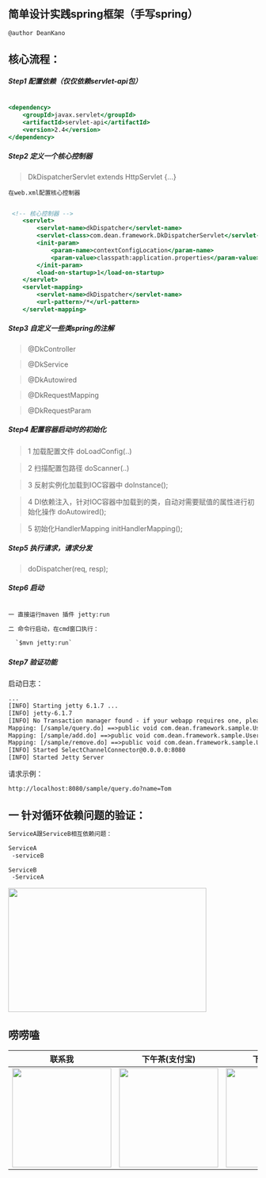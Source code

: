## 简单设计实践spring框架（手写spring）

`@author DeanKano`

## 核心流程：


##### Step1 配置依赖（仅仅依赖servlet-api包）

```asp

<dependency>
    <groupId>javax.servlet</groupId>
    <artifactId>servlet-api</artifactId>
    <version>2.4</version>
</dependency>

```

##### Step2 定义一个核心控制器

> DkDispatcherServlet extends HttpServlet {...}

`在web.xml配置核心控制器`

```asp

 <!-- 核心控制器 -->
    <servlet>
        <servlet-name>dkDispatcher</servlet-name>
        <servlet-class>com.dean.framework.DkDispatcherServlet</servlet-class>
        <init-param>
            <param-name>contextConfigLocation</param-name>
            <param-value>classpath:application.properties</param-value>
        </init-param>
        <load-on-startup>1</load-on-startup>
    </servlet>
    <servlet-mapping>
        <servlet-name>dkDispatcher</servlet-name>
        <url-pattern>/*</url-pattern>
    </servlet-mapping>


```


##### Step3 自定义一些类spring的注解

> @DkController

> @DkService

> @DkAutowired

> @DkRequestMapping

> @DkRequestParam

##### Step4 配置容器启动时的初始化

> 1 加载配置文件  doLoadConfig(..)

> 2 扫描配置包路径  doScanner(..)

> 3 反射实例化加载到IOC容器中 doInstance();

> 4 DI依赖注入，针对IOC容器中加载到的类，自动对需要赋值的属性进行初始化操作 doAutowired();

> 5 初始化HandlerMapping initHandlerMapping();

##### Step5 执行请求，请求分发
> doDispatcher(req, resp);

##### Step6 启动

```asp

一 直接运行maven 插件 jetty:run

二 命令行启动，在cmd窗口执行：

  `$mvn jetty:run`

```

##### Step7 验证功能

启动日志：

```asp
...
[INFO] Starting jetty 6.1.7 ...
[INFO] jetty-6.1.7
[INFO] No Transaction manager found - if your webapp requires one, please configure one.
Mapping: [/sample/query.do] ==>public void com.dean.framework.sample.UserAction.query(java.lang.String,javax.servlet.http.HttpServletRequest,javax.servlet.http.HttpServletResponse)
Mapping: [/sample/add.do] ==>public void com.dean.framework.sample.UserAction.addUser(java.lang.String,javax.servlet.http.HttpServletRequest,javax.servlet.http.HttpServletResponse)
Mapping: [/sample/remove.do] ==>public void com.dean.framework.sample.UserAction.removeUser(java.lang.String,javax.servlet.http.HttpServletRequest,javax.servlet.http.HttpServletResponse)
[INFO] Started SelectChannelConnector@0.0.0.0:8080
[INFO] Started Jetty Server

```

请求示例：

`http://localhost:8080/sample/query.do?name=Tom`


## 一 针对循环依赖问题的验证：

```asp
ServiceA跟ServiceB相互依赖问题：

ServiceA
 -serviceB

ServiceB
 -ServiceA
```
<image src="static/img/service-call.png" width="400px" height="250px"></image>



## 唠唠嗑

| 联系我 | 下午茶(支付宝) |  下午茶(微信)|
| :------: | :------: | :------: |
| <img src="https://note.youdao.com/yws/api/personal/file/WEB87ca0fa2c0ee3e9f6c32fe5523f88c88?method=download&shareKey=907b187d00e41a0128f13e575ddf7f10" width="200"> |<img src="https://note.youdao.com/yws/api/personal/file/WEB143ed930a3562f2e65442a3f5b0e7bdd?method=download&shareKey=7a6847f4a2a61ee61522cf3ae7324846" width="200"> | <img src="https://note.youdao.com/yws/api/personal/file/WEBcc0561b27e1f96f089d624af2ad710ed?method=download&shareKey=b6ada6ef8e555407a34fd19f238eba0b" width="200">|  